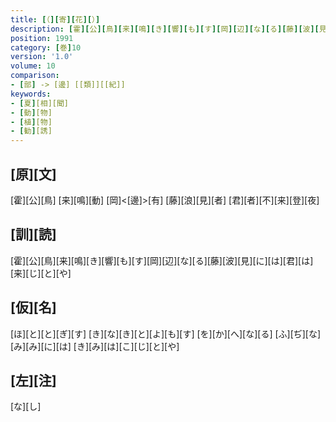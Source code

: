 ```yaml
---
title: [（][寄][花][）]
description: [霍][公][鳥][来][鳴][き][響][も][す][岡][辺][な][る][藤][波][見][に][は][君][は][来][じ][と][や]
position: 1991
category: [巻]10
version: '1.0'
volume: 10
comparison:
- [部] -> [邊] [[類]][[紀]]
keywords:
- [夏][相][聞]
- [動][物]
- [植][物]
- [勧][誘]
---
```


## [原][文]

[霍][公][鳥] [来][鳴][動] [岡]<[邊]>[有] [藤][浪][見][者] [君][者][不][来][登][夜]

## [訓][読]

[霍][公][鳥][来][鳴][き][響][も][す][岡][辺][な][る][藤][波][見][に][は][君][は][来][じ][と][や]

## [仮][名]

[ほ][と][と][ぎ][す] [き][な][き][と][よ][も][す] [を][か][へ][な][る] [ふ][ぢ][な][み][み][に][は] [き][み][は][こ][じ][と][や]

## [左][注]

[な][し]
